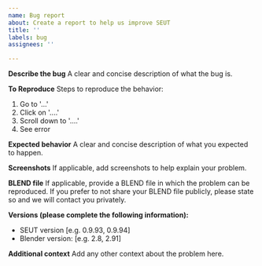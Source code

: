 ```yaml
---
name: Bug report
about: Create a report to help us improve SEUT
title: ''
labels: bug
assignees: ''

---
```


**Describe the bug**
A clear and concise description of what the bug is.

**To Reproduce**
Steps to reproduce the behavior:
1. Go to '...'
2. Click on '....'
3. Scroll down to '....'
4. See error

**Expected behavior**
A clear and concise description of what you expected to happen.

**Screenshots**
If applicable, add screenshots to help explain your problem.

**BLEND file**
If applicable, provide a BLEND file in which the problem can be reproduced. If you prefer to not share your BLEND file publicly, please state so and we will contact you privately.

**Versions (please complete the following information):**
 - SEUT version [e.g. 0.9.93, 0.9.94]
 - Blender version: [e.g. 2.8, 2.91]

**Additional context**
Add any other context about the problem here.
